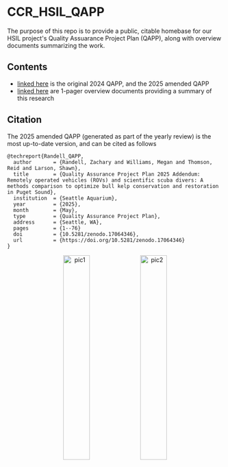 # CCR_HSIL_QAPP
The purpose of this repo is to provide a public, citable homebase for our HSIL project's Quality Assuarance Project Plan (QAPP), along with overview documents summarizing the work. 

## Contents
- [linked here](https://github.com/zhrandell/CCR_HSIL_QAPP/tree/main/QAPP) is the original 2024 QAPP, and the 2025 amended QAPP
- [linked here](https://github.com/zhrandell/CCR_HSIL_QAPP/tree/main/overview) are 1-pager overview documents providing a summary of this research

## Citation
The 2025 amended QAPP (generated as part of the yearly review) is the most up-to-date version, and can be cited as follows 

```
@techreport{Randell_QAPP,
  author       = {Randell, Zachary and Williams, Megan and Thomson, Reid and Larson, Shawn},
  title        = {Quality Assurance Project Plan 2025 Addendum: Remotely operated vehicles (ROVs) and scientific scuba divers: A methods comparison to optimize bull kelp conservation and restoration in Puget Sound},
  institution  = {Seattle Aquarium},
  year         = {2025},
  month        = {May},
  type         = {Quality Assurance Project Plan},
  address      = {Seattle, WA},
  pages        = {1--76}
  doi          = {10.5281/zenodo.17064346},
  url          = {https://doi.org/10.5281/zenodo.17064346}
}
```


<p align="center">
  <img src="https://github.com/user-attachments/assets/11b999df-696e-4220-8257-655eb58a8173" alt="pic1" width="35%" />
  <img src="https://github.com/user-attachments/assets/9614c3d0-d122-4841-b402-d63f45434213" alt="pic2" width="35%" />
</p>
